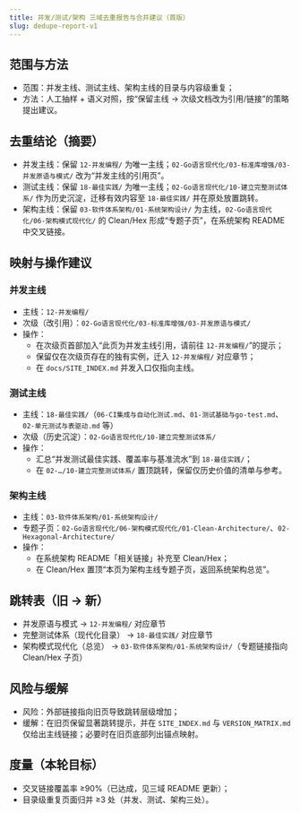 ```yaml
---
title: 并发/测试/架构 三域去重报告与合并建议（首版）
slug: dedupe-report-v1
---
```


## 范围与方法

- 范围：并发主线、测试主线、架构主线的目录与内容级重复；
- 方法：人工抽样 + 语义对照，按“保留主线 → 次级文档改为引用/链接”的策略提出建议。

## 去重结论（摘要）

- 并发主线：保留 `12-并发编程/` 为唯一主线；`02-Go语言现代化/03-标准库增强/03-并发原语与模式/` 改为“并发主线的引用页”。
- 测试主线：保留 `18-最佳实践/` 为唯一主线；`02-Go语言现代化/10-建立完整测试体系/` 作为历史沉淀，迁移有效内容至 `18-最佳实践/` 并在原处放置跳转。
- 架构主线：保留 `03-软件体系架构/01-系统架构设计/` 为主线，`02-Go语言现代化/06-架构模式现代化/` 的 Clean/Hex 形成“专题子页”，在系统架构 README 中交叉链接。

## 映射与操作建议

### 并发主线

- 主线：`12-并发编程/`
- 次级（改引用）：`02-Go语言现代化/03-标准库增强/03-并发原语与模式/`
- 操作：
  - 在次级页首部加入“此页为并发主线引用，请前往 `12-并发编程/`”的提示；
  - 保留仅在次级页存在的独有实例，迁入 `12-并发编程/` 对应章节；
  - 在 `docs/SITE_INDEX.md` 并发入口仅指向主线。

### 测试主线

- 主线：`18-最佳实践/`（`06-CI集成与自动化测试.md`、`01-测试基础与go-test.md`、`02-单元测试与表驱动.md` 等）
- 次级（历史沉淀）：`02-Go语言现代化/10-建立完整测试体系/`
- 操作：
  - 汇总“并发测试最佳实践、覆盖率与基准流水”到 `18-最佳实践/`；
  - 在 `02-…/10-建立完整测试体系/` 置顶跳转，保留仅历史价值的清单与参考。

### 架构主线

- 主线：`03-软件体系架构/01-系统架构设计/`
- 专题子页：`02-Go语言现代化/06-架构模式现代化/01-Clean-Architecture/`、`02-Hexagonal-Architecture/`
- 操作：
  - 在系统架构 README「相关链接」补充至 Clean/Hex；
  - 在 Clean/Hex 置顶“本页为架构主线专题子页，返回系统架构总览”。

## 跳转表（旧 → 新）

- 并发原语与模式 → `12-并发编程/` 对应章节
- 完整测试体系（现代化目录） → `18-最佳实践/` 对应章节
- 架构模式现代化（总览） → `03-软件体系架构/01-系统架构设计/`（专题链接指向 Clean/Hex 子页）

## 风险与缓解

- 风险：外部链接指向旧页导致跳转层级增加；
- 缓解：在旧页保留显著跳转提示，并在 `SITE_INDEX.md` 与 `VERSION_MATRIX.md` 仅给出主线链接；必要时在旧页底部列出锚点映射。

## 度量（本轮目标）

- 交叉链接覆盖率 ≥90%（已达成，见三域 README 更新）；
- 目录级重复页面归并 ≥3 处（并发、测试、架构三处）。
